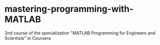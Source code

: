 # mastering-programming-with-MATLAB
2nd course of the specialization "MATLAB Programming for Engineers and Scientists"  in Coursera
